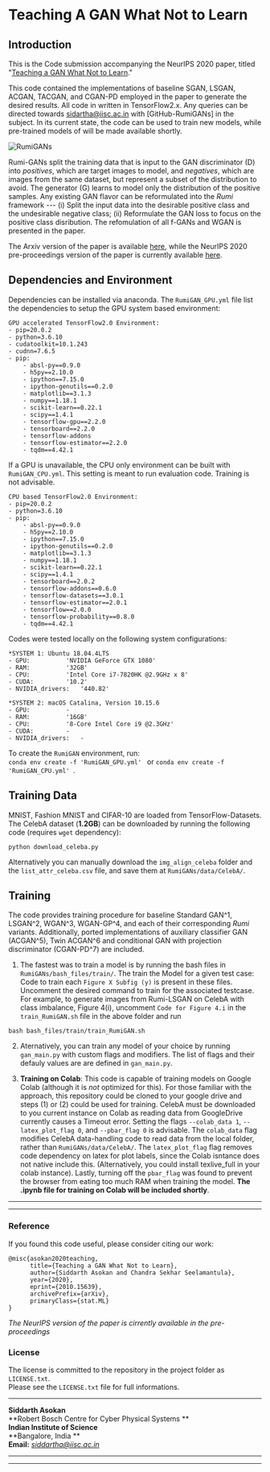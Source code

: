 Teaching A GAN What Not to Learn
====================

## Introduction

This is the Code submission accompanying the NeurIPS 2020 paper, titled "[Teaching a GAN What Not to Learn](https://arxiv.org/pdf/2010.15639)."

This code contained the implementations of baseline SGAN, LSGAN, ACGAN, TACGAN, and CGAN-PD employed in the paper to generate the desired results. All code in written in TensorFlow2.x.  Any queries can be directed towards sidartha@iisc.ac.in with [GitHub-RumiGANs] in the subject. In its current state, the code can be used to train new models, while pre-trained models of will be made available shortly.

![RumiGANs](Images/RumiGANs.png?raw=true)

Rumi-GANs split the training data that is input to the GAN discriminator (D) into *positives*, which are target images to model, and *negatives*, which are images from the same dataset, but represent a subset of the distribution to avoid. The generator (G) learns to model only the distribution of the positive samples. Any existing GAN flavor can be reformulated into the *Rumi* framework --- (i) Split the input data into the desirable positive class and the undesirable negative class; (ii) Reformulate the GAN loss to focus on the positive class disribution. The refomulation of all f-GANs and WGAN is presented in the paper.  

The Arxiv version of the paper is available [here](https://arxiv.org/abs/2010.15639), while the NeurIPS 2020 pre-proceedings version of the paper is currently available [here](https://proceedings.neurips.cc/paper/2020/hash/29405e2a4c22866a205f557559c7fa4b-Abstract.html).
## Dependencies and Environment

Dependencies can be installed via anaconda. The ``RumiGAN_GPU.yml`` file list the dependencies to setup the GPU system based environment: 

```
GPU accelerated TensorFlow2.0 Environment:
- pip=20.0.2
- python=3.6.10
- cudatoolkit=10.1.243
- cudnn=7.6.5
- pip:
    - absl-py==0.9.0
    - h5py==2.10.0
    - ipython==7.15.0
    - ipython-genutils==0.2.0
    - matplotlib==3.1.3
    - numpy==1.18.1
    - scikit-learn==0.22.1
    - scipy==1.4.1
    - tensorflow-gpu==2.2.0
    - tensorboard==2.2.0
    - tensorflow-addons
    - tensorflow-estimator==2.2.0
    - tqdm==4.42.1
```
If a GPU is unavailable, the CPU only environment can be built  with ``RumiGAN_CPU.yml``. This setting is meant to run evaluation code. Training is not advisable.
```
CPU based TensorFlow2.0 Environment:
- pip=20.0.2
- python=3.6.10
- pip:
    - absl-py==0.9.0
    - h5py==2.10.0
    - ipython==7.15.0
    - ipython-genutils==0.2.0
    - matplotlib==3.1.3
    - numpy==1.18.1
    - scikit-learn==0.22.1
    - scipy==1.4.1
    - tensorboard==2.0.2
    - tensorflow-addons==0.6.0
    - tensorflow-datasets==3.0.1
    - tensorflow-estimator==2.0.1
    - tensorflow==2.0.0
    - tensorflow-probability==0.8.0
    - tqdm==4.42.1
```

Codes were tested locally on the following system configurations:

```
*SYSTEM 1: Ubuntu 18.04.4LTS
- GPU:			'NVIDIA GeForce GTX 1080'
- RAM:			'32GB'
- CPU:			'Intel Core i7-7820HK @2.9GHz x 8'
- CUDA:			'10.2'
- NVIDIA_drivers:	'440.82' 

*SYSTEM 2: macOS Catalina, Version 10.15.6
- GPU:			-
- RAM:			'16GB'
- CPU:			'8-Core Intel Core i9 @2.3GHz'
- CUDA:			-
- NVIDIA_drivers:	-
```

To create the ``RumiGAN`` environment, run:   
``conda env create -f 'RumiGAN_GPU.yml' `` or ``conda env create -f 'RumiGAN_CPU.yml' ``.

## Training Data

MNIST, Fashion MNIST and CIFAR-10 are loaded from TensorFlow-Datasets. The CelebA dataset (**1.2GB**) can be downloaded by running the following code (requires ``wget`` dependency):

```
python download_celeba.py
```
Alternatively you can manually download the ``img_align_celeba`` folder and the ``list_attr_celeba.csv`` file, and save them at ``RumiGANs/data/CelebA/``.


## Training  

The code provides training procedure for baseline Standard GAN^1, LSGAN^2, WGAN^3, WGAN-GP^4, and each of their corresponding *Rumi* variants. Additionally, ported implementations of auxiliary classifier GAN (ACGAN^5), Twin ACGAN^6 and conditional GAN with projection discriminator (CGAN-PD^7) are included.   


1) The fastest was to train a model is by running the bash files in ``RumiGANs/bash_files/train/``. The train the Model for a given test case: Code to train each ``Figure X Subfig (y)`` is present in these files. Uncomment the desired command to train for the associated testcase. For example, to generate images from Rumi-LSGAN on CelebA with class imbalance, Figure 4(i), uncomment ``Code for Figure 4.i`` in the ``train_RumiGAN.sh`` file in the above folder and run  
```
bash bash_files/train/train_RumiGAN.sh
```
2) Aternatively, you can train any model of your choice by running ``gan_main.py`` with custom flags and modifiers. The list of flags and their defauly values are are defined in  ``gan_main.py``.    

3) **Training on Colab**: This code is capable of training models on Google Colab (although it is *not* optimized for this). For those familiar with the approach, this repository could be cloned to your google drive and steps (1) or (2) could be used for training. CelebA must be downloaded to you current instance on Colab as reading data from GoogleDrive currently causes a Timeout error.  Setting the flags ``--colab_data 1``,  ``--latex_plot_flag 0``, and ``--pbar_flag 0`` is advisable. The ``colab_data`` flag modifies CelebA data-handling code to read data from the local folder, rather than ``RumiGANs/data/CelebA/``.  The ``latex_plot_flag`` flag removes code dependency on latex for plot labels, since the Colab isntance does not native include this. (Alternatively, you could install texlive_full in your colab instance). Lastly, turning off the ``pbar_flag`` was found to prevent the browser from eating too much RAM when training the model. **The .ipynb file for training on Colab will be included shortly**. 

----------------------------------
----------------------------------

### Reference

If you found this code useful, please consider citing our work:

```
@misc{asokan2020teaching,
      title={Teaching a GAN What Not to Learn}, 
      author={Siddarth Asokan and Chandra Sekhar Seelamantula},
      year={2020},
      eprint={2010.15639},
      archivePrefix={arXiv},
      primaryClass={stat.ML}
}
```
*The NeurIPS version of the paper is cirrently available in the pre-proceedings*

### License
The license is committed to the repository in the project folder as `LICENSE.txt`.  
Please see the `LICENSE.txt` file for full informations.

----------------------------------

**Siddarth Asokan**  
**Robert Bosch Centre for Cyber Physical Systems **  
**Indian Institute of Science**  
**Bangalore, India **  
**Email:** *siddartha@iisc.ac.in*

----------------------------------
----------------------------------




